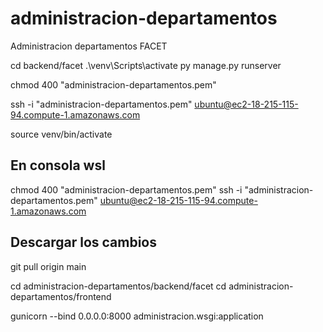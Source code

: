 # administracion-departamentos
 Administracion departamentos FACET

cd backend/facet
 .\venv\Scripts\activate
py manage.py runserver  


 chmod 400 "administracion-departamentos.pem"

  ssh -i "administracion-departamentos.pem" ubuntu@ec2-18-215-115-94.compute-1.amazonaws.com

  source venv/bin/activate

## En consola wsl

chmod 400 "administracion-departamentos.pem"
 ssh -i "administracion-departamentos.pem" ubuntu@ec2-18-215-115-94.compute-1.amazonaws.com

 ## Descargar los cambios
  git  pull origin main

  cd administracion-departamentos/backend/facet
  cd administracion-departamentos/frontend

  gunicorn --bind 0.0.0.0:8000 administracion.wsgi:application